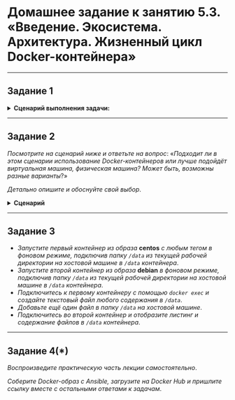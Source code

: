 # Домашнее задание к занятию 5.3. «Введение. Экосистема. Архитектура. Жизненный цикл Docker-контейнера»

***

## Задание 1

<details><summary><b>Сценарий выполнения задачи:</b></summary>

> + создайте свой репозиторий на https://hub.docker.com;
> + выберите любой образ, который содержит веб-сервер Nginx;
> + создайте свой fork образа;
> + реализуйте функциональность: запуск веб-сервера в фоне с индекс-страницей, содержащей HTML-код ниже:
>```
> <html>
> <head>
> Hey, Netology
> </head>
> <body>
> <h1>I’m DevOps Engineer!</h1>
> </body>
> </html>
>```
>Опубликуйте созданный fork в своём репозитории и предоставьте ответ в виде ссылки на  
>https://hub.docker.com/username_repo.

</details>

***

## Задание 2

*Посмотрите на сценарий ниже и ответьте на вопрос*: «*Подходит ли в этом сценарии использование Docker-контейнеров* 
*или лучше подойдёт виртуальная машина, физическая машина? Может быть, возможны разные варианты*?»

*Детально опишите и обоснуйте свой выбор*.

<details><summary><b>Сценарий</b></summary>

>
>+ высоконагруженное монолитное Java веб-приложение; 
>+ Nodejs веб-приложение;
>+ мобильное приложение c версиями для Android и iOS;
>+ шина данных на базе Apache Kafka;
>+ Elasticsearch-кластер для реализации логирования продуктивного веб-приложения — три ноды elasticsearch, два logstash и две ноды kibana;
>+ мониторинг-стек на базе Prometheus и Grafana;
>+ MongoDB как основное хранилище данных для Java-приложения;
>+ Gitlab-сервер для реализации CI/CD-процессов и приватный (закрытый) Docker Registry.

</details>

***

## Задание 3

 + *Запустите первый контейнер из образа* **centos** *c любым тегом в фоновом режиме, подключив папку `/data` из текущей рабочей директории на хостовой машине в `/data` контейнера*.
 + *Запустите второй контейнер из образа* **debian** *в фоновом режиме, подключив папку `/data` из текущей рабочей директории на хостовой машине в `/data` контейнера*.
 + *Подключитесь к первому контейнеру с помощью `docker exec` и создайте текстовый файл любого содержания в `/data`*.
 + *Добавьте ещё один файл в папку `/data` на хостовой машине*.
 + *Подключитесь во второй контейнер и отобразите листинг и содержание файлов в `/data` контейнера*.

***

## Задание 4(*)

*Воспроизведите практическую часть лекции самостоятельно*.

*Соберите Docker-образ с Ansible, загрузите на Docker Hub и пришлите ссылку вместе с остальными ответами к задачам*.
